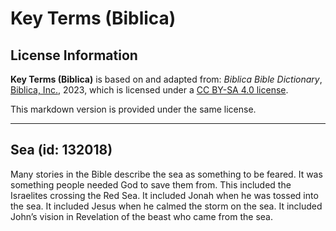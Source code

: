 # Key Terms (Biblica)

## License Information

**Key Terms (Biblica)** is based on and adapted from: _Biblica Bible Dictionary_, [Biblica, Inc.](https://www.biblica.com/), 2023, which is licensed under a [CC BY-SA 4.0 license](https://creativecommons.org/licenses/by-sa/4.0/legalcode.en).

This markdown version is provided under the same license.



--------------------------------

## Sea (id: 132018)

Many stories in the Bible describe the sea as something to be feared. It was something people needed God to save them from. This included the Israelites crossing the Red Sea. It included Jonah when he was tossed into the sea. It included Jesus when he calmed the storm on the sea. It included John’s vision in Revelation of the beast who came from the sea.


